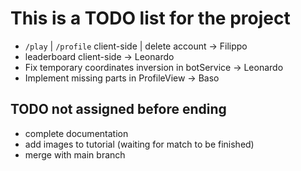 # This is a TODO list for the project

- `/play` | `/profile` client-side | delete account -> Filippo
- leaderboard client-side -> Leonardo
- Fix temporary coordinates inversion in botService -> Leonardo
- Implement missing parts in ProfileView -> Baso

## TODO not assigned before ending

- complete documentation
- add images to tutorial (waiting for match to be finished)
- merge with main branch
